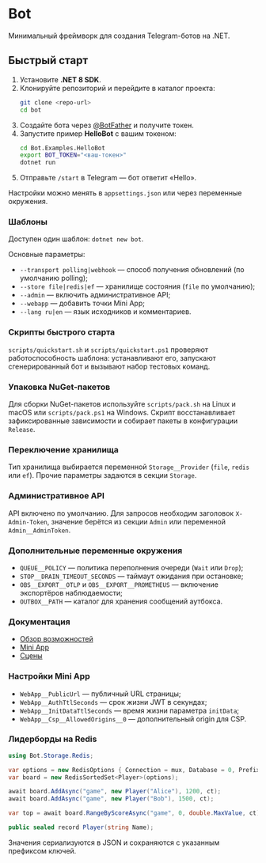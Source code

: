 # Bot

Минимальный фреймворк для создания Telegram-ботов на .NET.

## Быстрый старт

1. Установите **.NET 8 SDK**.
2. Клонируйте репозиторий и перейдите в каталог проекта:
   ```bash
   git clone <repo-url>
   cd bot
   ```
3. Создайте бота через [@BotFather](https://t.me/BotFather) и получите токен.
4. Запустите пример **HelloBot** с вашим токеном:
   ```bash
   cd Bot.Examples.HelloBot
   export BOT_TOKEN="<ваш-токен>"
   dotnet run
   ```
5. Отправьте `/start` в Telegram — бот ответит «Hello».

Настройки можно менять в `appsettings.json` или через переменные окружения.

### Шаблоны

Доступен один шаблон: `dotnet new bot`.

Основные параметры:

* `--transport polling|webhook` — способ получения обновлений (по умолчанию polling);
* `--store file|redis|ef` — хранилище состояния (`file` по умолчанию);
* `--admin` — включить административное API;
* `--webapp` — добавить точки Mini App;
* `--lang ru|en` — язык исходников и комментариев.

### Скрипты быстрого старта

`scripts/quickstart.sh` и `scripts/quickstart.ps1` проверяют работоспособность шаблона:
устанавливают его, запускают сгенерированный бот и вызывают набор тестовых команд.

### Упаковка NuGet-пакетов

Для сборки NuGet-пакетов используйте `scripts/pack.sh` на Linux и macOS или `scripts/pack.ps1` на Windows.
Скрипт восстанавливает зафиксированные зависимости и собирает пакеты в конфигурации `Release`.

### Переключение хранилища

Тип хранилища выбирается переменной `Storage__Provider` (`file`, `redis` или `ef`).
Прочие параметры задаются в секции `Storage`.

### Административное API

API включено по умолчанию. Для запросов необходим заголовок `X-Admin-Token`,
значение берётся из секции `Admin` или переменной `Admin__AdminToken`.

### Дополнительные переменные окружения

* `QUEUE__POLICY` — политика переполнения очереди (`Wait` или `Drop`);
* `STOP__DRAIN_TIMEOUT_SECONDS` — таймаут ожидания при остановке;
* `OBS__EXPORT__OTLP` и `OBS__EXPORT__PROMETHEUS` — включение экспортёров наблюдаемости;
* `OUTBOX__PATH` — каталог для хранения сообщений аутбокса.

### Документация

* [Обзор возможностей](docs/features.md)
* [Mini App](docs/miniapps.md)
* [Сцены](docs/scenes.md)

### Настройки Mini App

* `WebApp__PublicUrl` — публичный URL страницы;
* `WebApp__AuthTtlSeconds` — срок жизни JWT в секундах;
* `WebApp__InitDataTtlSeconds` — время жизни параметра `initData`;
* `WebApp__Csp__AllowedOrigins__0` — дополнительный origin для CSP.

### Лидерборды на Redis

```csharp
using Bot.Storage.Redis;

var options = new RedisOptions { Connection = mux, Database = 0, Prefix = "lb" };
var board = new RedisSortedSet<Player>(options);

await board.AddAsync("game", new Player("Alice"), 1200, ct);
await board.AddAsync("game", new Player("Bob"), 1500, ct);

var top = await board.RangeByScoreAsync("game", 0, double.MaxValue, ct);

public sealed record Player(string Name);
```

Значения сериализуются в JSON и сохраняются с указанным префиксом ключей.
